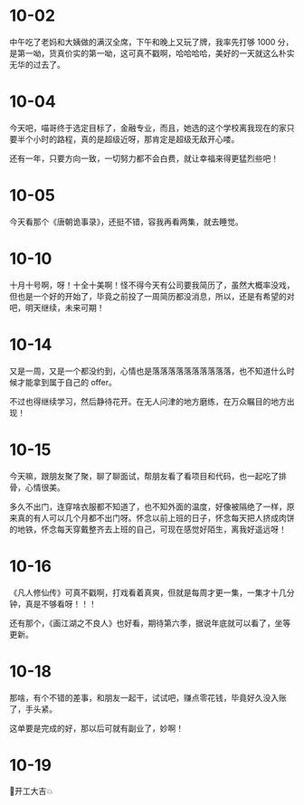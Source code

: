 # 10-02

中午吃了老妈和大姨做的满汉全席，下午和晚上又玩了牌，我率先打够 1000 分，是第一呦，货真价实的第一呦，这可真不戳啊，哈哈哈哈，美好的一天就这么朴实无华的过去了。

# 10-04

今天吧，喵哥终于选定目标了，金融专业，而且，她选的这个学校离我现在的家只要半个小时的路程，真的是超级近呀，那肯定是超级无敌开心喽。

还有一年，只要方向一致，一切努力都不会白费，就让幸福来得更猛烈些吧！

# 10-05

今天看那个《唐朝诡事录》，还挺不错，容我再看两集，就去睡觉。

# 10-10

十月十号啊，呀！十全十美啊！怪不得今天有公司要我简历了，虽然大概率没戏，但也是一个好的开始了，毕竟之前投了一周简历都没消息，所以，还是有希望的对吧，明天继续，未来可期！

# 10-14

又是一周，又是一个都没约到，心情也是落落落落落落落落落落，也不知道什么时候才能拿到属于自己的 offer。

不过也得继续学习，然后静待花开。在无人问津的地方磨练，在万众瞩目的地方出现！

# 10-15

今天嘛，跟朋友聚了聚，聊了聊面试，帮朋友看了看项目和代码，也一起吃了排骨，心情很美。

多久不出门，连穿啥衣服都不知道了，也不知外面的温度，好像被隔绝了一样，原来真的有人可以几个月都不出门呀。怀念以前上班的日子，怀念每天把人挤成肉饼的地铁，怀念每天穿戴整齐去上班的自己，可现在感觉好陌生，离我好遥远呀！

# 10-16

《凡人修仙传》可真不戳啊，打戏看着真爽，但就是每周才更一集，一集才十几分钟，真是不够看呀！！！

还有那个，《画江湖之不良人》也好看，期待第六季，据说年底就可以看了，坐等更新。

# 10-18

那啥，有个不错的差事，和朋友一起干，试试吧，赚点零花钱，毕竟好久没入账了，手头紧。

这单要是完成的好，那以后可就有副业了，妙啊！

# 10-19

🎉开工大吉💥